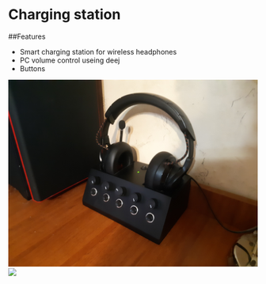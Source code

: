 # Charging station

##Features
* Smart charging station for wireless headphones
* PC volume control useing deej
* Buttons

<img src="pics/20210112_204133.jpg" width="1200">
<img src="pics/20201227_050745.jpg" width="1200">
